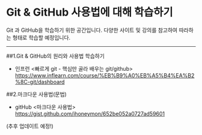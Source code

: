 # Git &amp; GitHub 사용법에 대해 학습하기




Git 과 GitHub을 학습하기 위한 공간입니다.
다양한 사이트 및 강의를 참고하여 따라하는 형태로 학습할 예정입니다.

***
##1.Git & GitHub의 원리와 사용법 학습하기

*  인프런 <빠르게 git - 핵심만 골라 배우는 git/github>   
https://www.inflearn.com/course/%EB%B9%A0%EB%A5%B4%EA%B2%8C-git/dashboard


##2.마크다운 사용법(문법)

*  gitHub <마크다운 사용법>   
 https://gist.github.com/ihoneymon/652be052a0727ad59601

(추후 업데이트 예정!)
